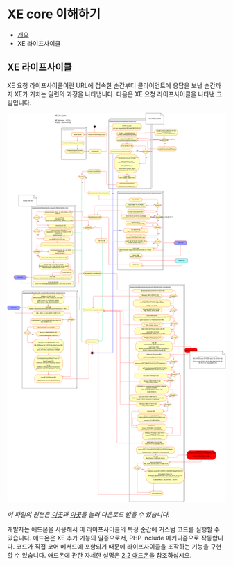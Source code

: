 # XE core 이해하기

- [개요](../Summary)
- XE 라이프사이클

## XE 라이프사이클

XE 요청 라이프사이클이란 URL에 접속한 순간부터 클라이언트에 응답을 보낸 순간까지 XE가 거치는 일련의 과정을 나타냅니다. 다음은 XE 요청 라이프사이클을 나타낸 그림입니다.

![XE 요청 라이프사이클](./img/Lifecycle.png)

*이 파일의 원본은 [이곳](./doc/Lifecycle.pdf)과 [이곳](./doc/Lifecycle.xml)을 눌러 다운로드 받을 수 있습니다.*

개발자는 애드온을 사용해서 이 라이프사이클의 특정 순간에 커스텀 코드를 실행할 수 있습니다. 애드온은 XE 추가 기능의 일종으로서, PHP include 메커니즘으로 작동합니다. 코드가 직접 코어 메서드에 포함되기 때문에 라이프사이클을 조작하는 기능을 구현할 수 있습니다. 애드온에 관한 자세한 설명은 [2.2 애드온]()을 참조하십시오.